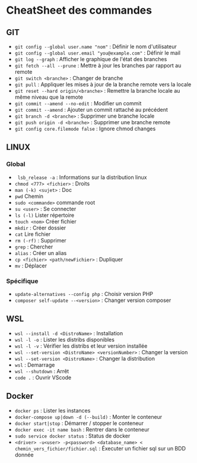 # CheatSheet des commandes
## GIT

- ```git config --global user.name "nom"``` : Définir le nom d'utilisateur
- ```git config --global user.email "you@example.com"``` : Définir le mail
- ```git log --graph``` : Afficher le graphique de l'état des branches
- ```git fetch --all --prune``` : Mettre à jour les branches par rapport au remote
- ```git switch <branche>``` : Changer de branche
- ```git pull``` : Appliquer les mises à jour de la branche remote vers la locale
- ```git reset --hard origin/<branche>``` : Remettre la branche locale au même niveau que la remote
- ```git commit --amend --no-edit``` : Modifier un commit
- ```git commit --amend``` : Ajouter un commit rattaché au précédent
- ```git branch -d <branche>``` : Supprimer une branche locale
- ```git push origin -d <branche>``` : Supprimer une branche remote
- ```git config core.filemode false``` : Ignore chmod changes

## LINUX
### Global
- ``` lsb_release -a``` : Informations sur la distribution linux
- ```chmod <777> <fichier>``` : Droits
- ```man (-k) <sujet>``` : Doc
- ```pwd```	Chemin
- ```sudo <commande>```	commande root
- ```su <user>``` : Se connecter
- ```ls (-l)```	Lister répertoire
- ```touch <nom>```	Créer fichier
- ```mkdir``` : Créer dossier
- ```cat```	Lire fichier
- ```rm (-rf)``` : Supprimer
- ```grep``` : Chercher
- ```alias``` : Créer un alias
- ```cp <fichier> <path/newFichier>``` : Dupliquer
- ```mv``` : Déplacer

### Spécifique
- ```update-alternatives --config php``` : Choisir version PHP
- ```composer self-update --<version>``` : Changer version composer

## WSL 

- ```wsl --install -d <DistroName>``` : Installation
- ```wsl -l -o``` : Lister les distribs disponibles
- ```wsl -l -v``` : Vérifier les distribs et leur version installée
- ```wsl --set-version <DistroName> <versionNumber>``` : Changer la version
- ```wsl --set-version <DistroName>``` : Changer la distribution
- ```wsl``` : Demarrage
- ```wsl --shutdown``` : Arrêt
- ```code .``` : Ouvrir VScode

## Docker
- ```docker ps``` : Lister les instances
- ```docker-compose up|down -d (--build)``` : Monter le conteneur
- ```docker start|stop``` : Démarrer / stopper le conteneur
- ```docker exec -it name bash``` : Rentrer dans le conteneur
- ```sudo service docker status``` : Status de docker 
- ```<driver> -u<user> -p<password> <database_name> < chemin_vers_fichier/fichier.sql``` :  Éxecuter un fichier sql sur un BDD donnée

